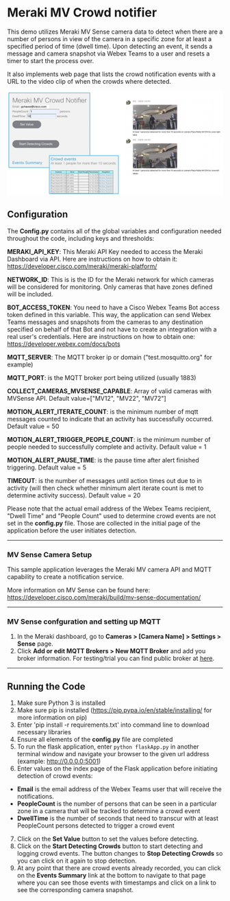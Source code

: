 # Meraki MV Crowd notifier

This demo utilizes Meraki MV Sense camera data to detect when there are a number of persons in view of
the camera in a specific zone for at least a specified period of time (dwell time). Upon detecting an event,
it sends a message and camera snapshot via Webex Teams to a user and resets a timer to start the process over.

It also implements web page that lists the crowd notification events with a URL to the video clip of when the crowds where detected.

![This is what the main user interface and notifications sent by Webex Teams look like:](ScreenShotCrowdApp.png)


## Configuration

The **Config.py** contains all of the global variables and configuration needed throughout the code, including keys and thresholds:

**MERAKI_API_KEY**: This Meraki API Key needed to access the Meraki Dashboard via API. Here are instructions on how to obtain it: https://developer.cisco.com/meraki/meraki-platform/

**NETWORK_ID**: This is is the ID for the Meraki network for which cameras will be considered for monitoring. Only cameras
that have zones defined will be included. 

**BOT_ACCESS_TOKEN**: You need to have a Cisco Webex Teams Bot access token defined in this variable. This way, the application
can send Webex Teams messages and snapshots from the cameras to any destination specified on behalf of that Bot and not have to
create an integration with a real user's credentials.
Here are instructions on how to obtain one: https://developer.webex.com/docs/bots

**MQTT_SERVER**: The MQTT broker ip or domain ("test.mosquitto.org" for example)

**MQTT_PORT**: is the MQTT broker port being utilized (usually 1883)

**COLLECT_CAMERAS_MVSENSE_CAPABLE**: Array of valid cameras with MVSense API. Default value=["MV12", "MV22", "MV72"]

**MOTION_ALERT_ITERATE_COUNT**: is the minimum number of mqtt messages counted to indicate that an activity has successfully occurred. Default value = 50

**MOTION_ALERT_TRIGGER_PEOPLE_COUNT**: is the minimum number of people needed to successfully complete and activity. Default value = 1

**MOTION_ALERT_PAUSE_TIME**: is the pause time after alert finished triggering. Default value = 5

**TIMEOUT**: is the number of messages until action times out due to in activity (will then check whether minimum alert iterate count is met to determine activity success). Default value = 20

Please note that the actual email address of the Webex Teams recipient,  "Dwell Time" and "People Count" used to determine crowd events are not set in the **config.py** file. Those are collected in the initial page of the application before the user initiates detection.


---
### MV Sense Camera Setup  
This sample application leverages the  Meraki MV camera API and MQTT capability to create a notification service.


More information on MV Sense can be found here: https://developer.cisco.com/meraki/build/mv-sense-documentation/

---
### MV Sense confguration and setting up MQTT

1. In the Meraki dashboard, go to **Cameras > [Camera Name] > Settings > Sense** page.
2. Click **Add or edit MQTT Brokers > New MQTT Broker** and add you broker information. For testing/trial you can find public broker at [here](https://github.com/mqtt/mqtt.github.io/wiki/public_brokers).


---
## Running the Code 
1. Make sure Python 3 is installed
2. Make sure pip is installed (https://pip.pypa.io/en/stable/installing/ for more information on pip)
3. Enter 'pip install -r requirements.txt' into command line to download necessary libraries
4. Ensure all elements of the **config.py** file are completed
5. To run the flask application, enter ```python flaskApp.py``` in another terminal window and navigate your browser to the given url address (example: http://0.0.0.0:5001)
6. Enter values on the index page of the Flask application before initiating detection of crowd events:
- **Email** is the email address of the Webex Teams user that will receive the notifications.
- **PeopleCount** is the number of persons that can be seen in a particular zone in a camera that will be tracked to determine a crowd event 
- **DwellTime** is the number of seconds that need to transcur with at least PeopleCount persons detected to trigger a crowd event
7. Click on the **Set Value** button to set the values before detecting.    
8. Click on the **Start Detecting Crowds** button to start detecting and logging crowd events. The button changes to **Stop Detecting Crowds** so you can click on it again to stop detection. 
9. At any point that there are crowd events already recorded, you can click on the **Events Summary** link at the bottom to navigate to that page where you can see those events with timestamps and click on a link to see the corresponding camera snapshot. 
